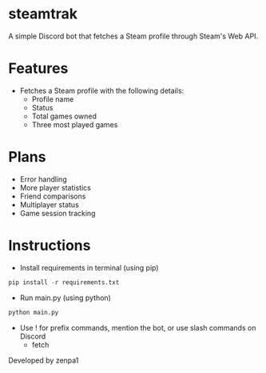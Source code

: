 # steamtrak
A simple Discord bot that fetches a Steam profile through Steam's Web API.

# Features
- Fetches a Steam profile with the following details:
  - Profile name
  - Status
  - Total games owned
  - Three most played games

# Plans
- Error handling
- More player statistics
- Friend comparisons
- Multiplayer status
- Game session tracking

# Instructions
- Install requirements in terminal (using pip)
```python
pip install -r requirements.txt
```
- Run main.py (using python)
```python
python main.py
```
- Use ! for prefix commands, mention the bot, or use slash commands on Discord
  - fetch

Developed by zenpa1
